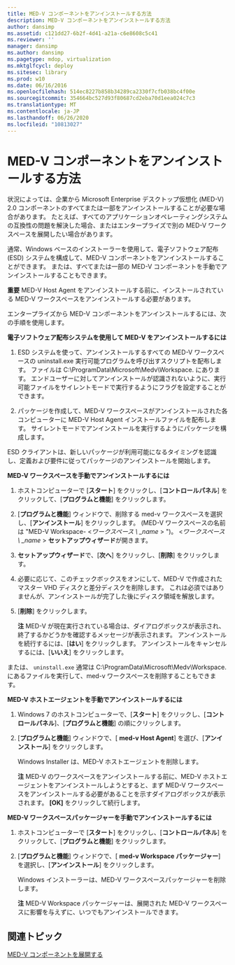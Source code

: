 ```yaml
---
title: MED-V コンポーネントをアンインストールする方法
description: MED-V コンポーネントをアンインストールする方法
author: dansimp
ms.assetid: c121dd27-6b2f-4d41-a21a-c6e8608c5c41
ms.reviewer: ''
manager: dansimp
ms.author: dansimp
ms.pagetype: mdop, virtualization
ms.mktglfcycl: deploy
ms.sitesec: library
ms.prod: w10
ms.date: 06/16/2016
ms.openlocfilehash: 514ec8227b858b34289ca2330f7cfb038bc4f00e
ms.sourcegitcommit: 354664bc527d93f80687cd2eba70d1eea024c7c3
ms.translationtype: MT
ms.contentlocale: ja-JP
ms.lasthandoff: 06/26/2020
ms.locfileid: "10813027"
---
```

# MED-V コンポーネントをアンインストールする方法


状況によっては、企業から Microsoft Enterprise デスクトップ仮想化 (MED-V) 2.0 コンポーネントのすべてまたは一部をアンインストールすることが必要な場合があります。 たとえば、すべてのアプリケーションオペレーティングシステムの互換性の問題を解決した場合、またはエンタープライズで別の MED-V ワークスペースを展開したい場合があります。

通常、Windows ベースのインストーラーを使用して、電子ソフトウェア配布 (ESD) システムを構成して、MED-V コンポーネントをアンインストールすることができます。 または、すべてまたは一部の MED-V コンポーネントを手動でアンインストールすることもできます。

**重要** MED-V Host Agent をアンインストールする前に、インストールされている MED-V ワークスペースをアンインストールする必要があります。

 

エンタープライズから MED-V コンポーネントをアンインストールするには、次の手順を使用します。

**電子ソフトウェア配布システムを使用して MED-V をアンインストールするには**

1.  ESD システムを使って、アンインストールするすべての MED-V ワークスペースの uninstall.exe 実行可能プログラムを呼び出すスクリプトを配布します。 ファイルは C:\\ProgramData\\Microsoft\\Medv\\Workspace. にあります。 エンドユーザーに対してアンインストールが認識されないように、実行可能ファイルをサイレントモードで実行するようにフラグを設定することができます。

2.  パッケージを作成して、MED-V ワークスペースがアンインストールされた各コンピューターに MED-V Host Agent インストールファイルを配布します。 サイレントモードでアンインストールを実行するようにパッケージを構成します。

ESD クライアントは、新しいパッケージが利用可能になるタイミングを認識し、定義および要件に従ってパッケージのアンインストールを開始します。

**MED-V ワークスペースを手動でアンインストールするには**

1.  ホストコンピューターで [**スタート**] をクリックし、[**コントロールパネル**] をクリックして、[**プログラムと機能**] をクリックします。

2.  [**プログラムと機能**] ウィンドウで、削除する med-v ワークスペースを選択し、[**アンインストール**] をクリックします。 (MED-V ワークスペースの名前は "MED-V Workspace- &lt;*ワークスペース \ _name* &gt; ")。 &lt;*ワークスペース \ _name* &gt; **セットアップウィザード**が開きます。

3.  **セットアップウィザード**で、[**次へ**] をクリックし、[**削除**] をクリックします。

4.  必要に応じて、このチェックボックスをオンにして、MED-V で作成されたマスター VHD ディスクと差分ディスクを削除します。 これは必須ではありませんが、アンインストールが完了した後にディスク領域を解放します。

5.  [**削除**] をクリックします。

    **注** MED-V が現在実行されている場合は、ダイアログボックスが表示され、終了するかどうかを確認するメッセージが表示されます。 アンインストールを続行するには、[**はい**] をクリックします。 アンインストールをキャンセルするには、[**いいえ**] をクリックします。

     

または、 `uninstall.exe` 通常は C:\\ProgramData\\Microsoft\\Medv\\Workspace. にあるファイルを実行して、med-v ワークスペースを削除することもできます。

**MED-V ホストエージェントを手動でアンインストールするには**

1.  Windows 7 のホストコンピューターで、[**スタート**] をクリックし、[**コントロールパネル**]、[**プログラムと機能**] の順にクリックします。

2.  [**プログラムと機能**] ウィンドウで、[ **med-v Host Agent**] を選び、[**アンインストール**] をクリックします。

    Windows Installer は、MED-V ホストエージェントを削除します。

    **注** MED-V のワークスペースをアンインストールする前に、MED-V ホストエージェントをアンインストールしようとすると、まず MED-V ワークスペースをアンインストールする必要があることを示すダイアログボックスが表示されます。 **[OK]** をクリックして続行します。

     

**MED-V ワークスペースパッケージャーを手動でアンインストールするには**

1.  ホストコンピューターで [**スタート**] をクリックし、[**コントロールパネル**] をクリックして、[**プログラムと機能**] をクリックします。

2.  [**プログラムと機能**] ウィンドウで、[ **med-v Workspace パッケージャー**] を選択し、[**アンインストール**] をクリックします。

    Windows インストーラーは、MED-V ワークスペースパッケージャーを削除します。

    **注** MED-V Workspace パッケージャーは、展開された MED-V ワークスペースに影響を与えずに、いつでもアンインストールできます。

     

## 関連トピック


[MED-V コンポーネントを展開する](deploy-the-med-v-components.md)

 

 





